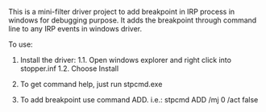 This is a mini-filter driver project to add breakpoint in IRP process in windows for debugging purpose.
It adds the breakpoint through command line to any IRP events in windows driver.

To use:
1. Install the driver:
   1.1. Open windows explorer and right click into stopper.inf
   1.2. Choose Install

2. To get command help, just run stpcmd.exe

3. To add breakpoint use command ADD.
   i.e.: stpcmd ADD /mj 0 /act false